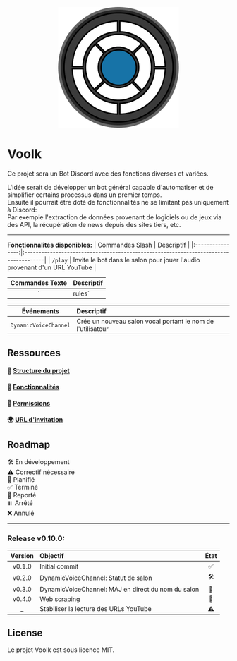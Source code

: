 <p align="center">
  <img src="../img/github_logo.png">
</p>

# Voolk
Ce projet sera un Bot Discord avec des fonctions diverses et variées.

L'idée serait de développer un bot général capable d'automatiser et de simplifier certains processus dans un premier temps.</br>
Ensuite il pourrait être doté de fonctionnalités ne se limitant pas uniquement à Discord:</br>
Par exemple l'extraction de données provenant de logiciels ou de jeux via des API, la récupération de news depuis des sites tiers, etc.

---

__Fonctionnalités disponibles:__
| Commandes Slash  | Descriptif                                                                           |
|:----------------:|:-------------------------------------------------------------------------------------|
| `/play`          | Invite le bot dans le salon pour jouer l'audio provenant d'un URL YouTube            |

| Commandes Texte  | Descriptif                                                                           |
|:----------------:|:-------------------------------------------------------------------------------------|
| `|rules`         | Affiche le règlement du serveur                                                      |

| Événements               | Descriptif                                                                           |
|:------------------------:|:-------------------------------------------------------------------------------------|
|`DynamicVoiceChannel`     | Crée un nouveau salon vocal portant le nom de l'utilisateur                          |

## Ressources

#### 📂 __[Structure du projet](./ProjectStructure.md)__

#### 🔧 __[Fonctionnalités](./Features.md)__

#### 🔐 __[Permissions](./BotConfig.md)__

#### 🌍 __[URL d'invitation](https://discord.com/oauth2/authorize?client_id=1275465745836544052&permissions=582047893580912&integration_type=0&scope=bot)__

## Roadmap
🛠️ En développement</br>
⚠️ Correctif nécessaire</br>
📝 Planifié</br>
✅ Terminé</br>
🔄 Reporté</br>
⏸️ Arrêté</br>
❌ Annulé</br>

---

### Release v0.10.0:
| Version  | Objectif                                           |État |
|:--------:|:---------------------------------------------------|:---:|
| v0.1.0   | Initial commit                                     | ✅ |
| v0.2.0   | DynamicVoiceChannel: Statut de salon               | 🛠️ |
| v0.3.0   | DynamicVoiceChannel: MAJ en direct du nom du salon | 📝 |
| v0.4.0   | Web scraping                                       | 📝 |
| _        | Stabiliser la lecture des URLs YouTube             | ⚠️ |


## License
Le projet Voolk est sous licence MIT.
